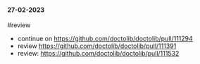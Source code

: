 #### 27-02-2023
#review 

- continue on https://github.com/doctolib/doctolib/pull/111294
- review https://github.com/doctolib/doctolib/pull/111391
- review: https://github.com/doctolib/doctolib/pull/111532